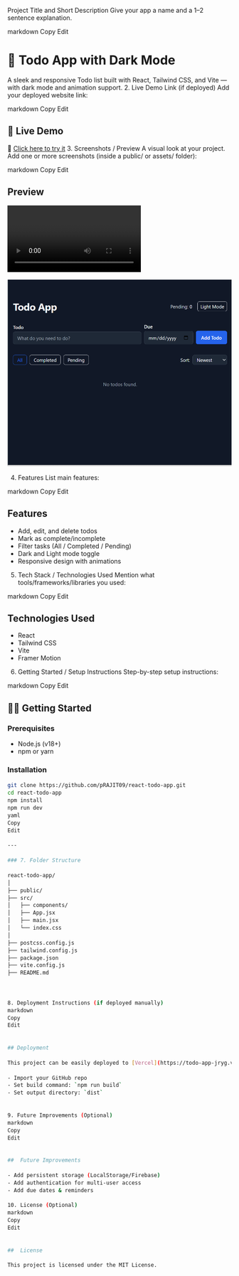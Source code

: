  Project Title and Short Description
Give your app a name and a 1–2 sentence explanation.

markdown
Copy
Edit
# 📝 Todo App with Dark Mode
A sleek and responsive Todo list built with React, Tailwind CSS, and Vite — with dark mode and animation support.
2. Live Demo Link (if deployed)
Add your deployed website link:

markdown
Copy
Edit
## 🚀 Live Demo
🔗 [Click here to try it](https://todo-app-jryg.vercel.app/)
3. Screenshots / Preview
A visual look at your project. Add one or more screenshots (inside a public/ or assets/ folder):

markdown
Copy
Edit
##  Preview
![Todo App Recording](./public/screenshots/video.mp4)

![Todo App Screenshot](./public/screenshots/photo.png)


4. Features
List main features:

markdown
Copy
Edit

##  Features

-  Add, edit, and delete todos
-  Mark as complete/incomplete
-  Filter tasks (All / Completed / Pending)
-  Dark and Light mode toggle
-  Responsive design with animations


5. Tech Stack / Technologies Used
Mention what tools/frameworks/libraries you used:

markdown
Copy
Edit
##  Technologies Used

- React
- Tailwind CSS
- Vite
- Framer Motion


6. Getting Started / Setup Instructions
Step-by-step setup instructions:

markdown
Copy
Edit
## 🧑‍💻 Getting Started

### Prerequisites
- Node.js (v18+)
- npm or yarn

### Installation

```bash
git clone https://github.com/pRAJIT09/react-todo-app.git
cd react-todo-app
npm install
npm run dev
yaml
Copy
Edit

---

### 7. Folder Structure

react-todo-app/
│
├── public/
├── src/
│   ├── components/   
│   ├── App.jsx
│   ├── main.jsx
│   └── index.css
│
├── postcss.config.js
├── tailwind.config.js
├── package.json
├── vite.config.js
├── README.md             



8. Deployment Instructions (if deployed manually)
markdown
Copy
Edit


## Deployment

This project can be easily deployed to [Vercel](https://todo-app-jryg.vercel.app/):

- Import your GitHub repo
- Set build command: `npm run build`
- Set output directory: `dist`


9. Future Improvements (Optional)
markdown
Copy
Edit


##  Future Improvements

- Add persistent storage (LocalStorage/Firebase)
- Add authentication for multi-user access
- Add due dates & reminders

10. License (Optional)
markdown
Copy
Edit


##  License

This project is licensed under the MIT License.

